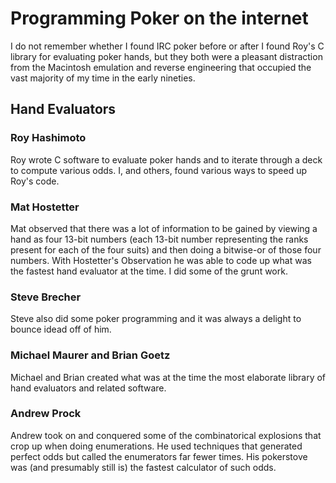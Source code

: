 # Programming Poker on the internet

I do not remember whether I found IRC poker before or after I found Roy's
C library for evaluating poker hands, but they both were a pleasant
distraction from the Macintosh emulation and reverse engineering that
occupied the vast majority of my time in the early nineties.

## Hand Evaluators

### Roy Hashimoto

Roy wrote C software to evaluate poker hands and to iterate through a deck
to compute various odds.  I, and others, found various ways to speed up
Roy's code.

### Mat Hostetter

Mat observed that there was a lot of information to be gained by
viewing a hand as four 13-bit numbers (each 13-bit number
representing the ranks present for each of the four suits) and then
doing a bitwise-or of those four numbers. With Hostetter's Observation
he was able to code up what was the fastest hand evaluator at the
time.  I did some of the grunt work.

### Steve Brecher

Steve also did some poker programming and it was always a delight to bounce
idead off of him.

### Michael Maurer and Brian Goetz

Michael and Brian created what was at the time the most elaborate library
of hand evaluators and related software.

### Andrew Prock

Andrew took on and conquered some of the combinatorical explosions
that crop up when doing enumerations.  He used techniques that
generated perfect odds but called the enumerators far fewer times.
His pokerstove was (and presumably still is) the fastest calculator of
such odds.
